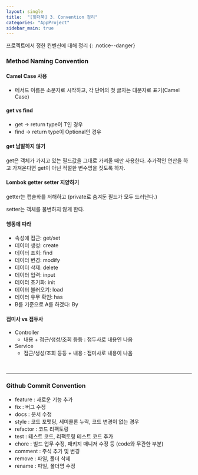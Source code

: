```yaml
---
layout: single
title:  "[힛더북] 3. Convention 정리"
categories: "AppProject"
sidebar_main: true
---
```


프로젝트에서 정한 컨벤션에 대해 정리
{: .notice--danger}



### Method Naming Convention

#### Camel Case 사용

- 메서드 이름은 소문자로 시작하고, 각 단어의 첫 글자는 대문자로 표기(Camel Case)



#### get vs find

- get -> return type이 T인 경우
- find -> return type이 Optional<T>인 경우



#### get 남발하지 않기

get은 객체가 가지고 있는 필드값을 그대로 가져올 때만 사용한다. 추가적인 연산을 하고 가져온다면 get이 아닌 적절한 변수명을 짓도록 하자.



#### Lombok getter setter 지양하기

getter는 캡슐화를 저해하고 (private로 숨겨둔 필드가 모두 드러난다.) 

setter는 객체를 불변하지 않게 한다.



#### 행동에 따라

- 속성에 접근: get/set
- 데이터 생성: create
- 데이터 조회: find
- 데이터 변경: modify
- 데이터 삭제: delete
- 데이터 입력: input
- 데이터 초기화: init
- 데이터 불러오기: load
- 데이터 유무 확인: has
- B를 기준으로 A를 하겠다: By



#### 접미사 vs 접두사

- Controller
  - 내용 + 접근/생성/조회 등등 : 접두사로 내용인 나옴
- Service
  - 접근/생성/조회 등등 + 내용 : 접미사로 내용이 나옴

<br/>

<hr/>

### Github Commit Convention

- feature : 새로운 기능 추가
- fix : 버그 수정
- docs : 문서 수정
- style : 코드 포맷팅, 세미콜론 누락, 코드 변경이 없는 경우
- refactor : 코드 리팩토링
- test : 테스트 코드, 리팩토링 테스트 코드 추가
- chore : 빌드 업무 수정, 패키지 매니저 수정 등 (code와 무관한 부분)
- comment : 주석 추가 및 변경
- remove : 파일, 폴더 삭제
- rename : 파일, 폴더명 수정

